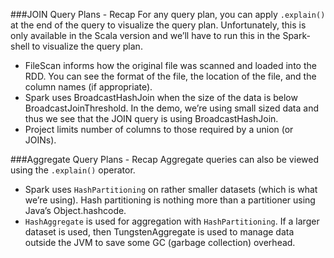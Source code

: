 ###JOIN Query Plans - Recap
For any query plan, you can apply ```.explain()``` at the end of the query to visualize the query plan. Unfortunately, this is only available in the Scala version and we’ll have to run this in the Spark-shell to visualize the query plan.

* FileScan informs how the original file was scanned and loaded into the RDD. You can see the format of the file, the location of the file, and the column names (if appropriate).
* Spark uses BroadcastHashJoin when the size of the data is below BroadcastJoinThreshold. In the demo, we’re using small sized data and thus we see that the JOIN query is using BroadcastHashJoin.
* Project limits number of columns to those required by a union (or JOINs).

###Aggregate Query Plans - Recap
Aggregate queries can also be viewed using the ```.explain()``` operator.

* Spark uses ```HashPartitioning``` on rather smaller datasets (which is what we’re using). Hash partitioning is nothing more than a partitioner using Java’s Object.hashcode.
* ```HashAggregate``` is used for aggregation with ```HashPartitioning```. If a larger dataset is used, then TungstenAggregate is used to manage data outside the JVM to save some GC (garbage collection) overhead.